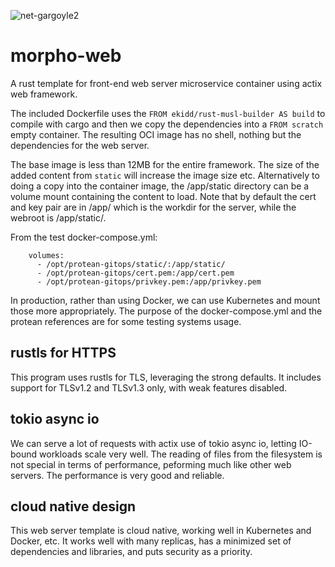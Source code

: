 ![net-gargoyle2](https://carefuldata.com/images/cdlogo.png)

# morpho-web

A rust template for front-end web server microservice container using actix web framework.

The included Dockerfile uses the `FROM ekidd/rust-musl-builder AS build` to compile with cargo
and then we copy the dependencies into a `FROM scratch` empty container. The resulting OCI
image has no shell, nothing but the dependencies for the web server.

The base image is less than 12MB for the entire framework. The size of the added content from `static`
will increase the image size etc. Alternatively to doing a copy into the container image,
the /app/static directory can be a volume mount containing the content to load. Note that by default the cert and key pair are in /app/ which is the workdir for the server, while the webroot is /app/static/.

From the test docker-compose.yml:

```
    volumes:
      - /opt/protean-gitops/static/:/app/static/
      - /opt/protean-gitops/cert.pem:/app/cert.pem
      - /opt/protean-gitops/privkey.pem:/app/privkey.pem
```

In production, rather than using Docker, we can use Kubernetes and mount those more appropriately.
The purpose of the docker-compose.yml and the protean references are for some testing systems usage.

## rustls for HTTPS

This program uses rustls for TLS, leveraging the strong defaults. It includes support for TLSv1.2 and TLSv1.3 only,
with weak features disabled.

## tokio async io

We can serve a lot of requests with actix use of tokio async io, letting IO-bound workloads scale very well.
The reading of files from the filesystem is not special in terms of performance, peforming much like other
web servers. The performance is very good and reliable.

## cloud native design

This web server template is cloud native, working well in Kubernetes and Docker, etc.
It works well with many replicas, has a minimized set of dependencies and libraries,
and puts security as a priority.
